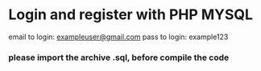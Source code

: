 # Login and register with PHP MYSQL

email to login: exampleuser@gmail.com
pass to login: example123


### please import the archive .sql, before compile the code
